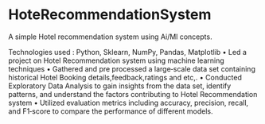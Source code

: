 # HoteRecommendationSystem
A simple Hotel recommendation system using Ai/Ml concepts.

Technologies used : Python, Sklearn, NumPy, Pandas, Matplotlib
• Led a project on Hotel Recommendation system using machine learning techniques
• Gathered and pre processed a large‑scale data set containing historical Hotel Booking details,feedback,ratings and etc,.
• Conducted Exploratory Data Analysis to gain insights from the data set, identify patterns, and understand the factors contributing to Hotel
Recommendation system
• Utilized evaluation metrics including accuracy, precision, recall, and F1‑score to compare the performance of different models.
